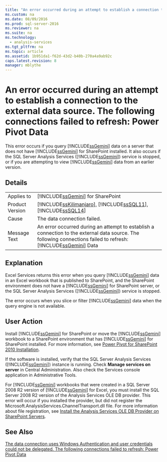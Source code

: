 ```yaml
---
title: "An error occurred during an attempt to establish a connection to the external data source. The following connections failed to refresh: Power Pivot Data"
ms.custom: na
ms.date: 08/09/2016
ms.prod: sql-server-2016
ms.reviewer: na
ms.suite: na
ms.technology: 
  - analysis-services
ms.tgt_pltfrm: na
ms.topic: article
ms.assetid: 1b951da1-f62d-43d2-b40b-270a4a9ab92c
caps.latest.revision: 8
manager: mblythe
---
```

# An error occurred during an attempt to establish a connection to the external data source. The following connections failed to refresh: Power Pivot Data
This error occurs if you query [!INCLUDE[ssGemini](../../Topics/TopicNameContainA/tokens/ssGemini_md.md)] data on a server that does not have [!INCLUDE[ssGemini](../../Topics/TopicNameContainA/tokens/ssGemini_md.md)] for SharePoint installed. It also occurs if the SQL Server Analysis Services ([!INCLUDE[ssGemini](../../Topics/TopicNameContainA/tokens/ssGemini_md.md)]) service is stopped, or if you are attempting to view [!INCLUDE[ssGemini](../../Topics/TopicNameContainA/tokens/ssGemini_md.md)] data from an earlier version.  
  
## Details  
  
|||  
|-|-|  
|Applies to|[!INCLUDE[ssGemini](../../Topics/TopicNameContainA/tokens/ssGemini_md.md)] for SharePoint|  
|Product Version|[!INCLUDE[ssKilimanjaro](../../Topics/TopicNameContainA/tokens/ssKilimanjaro_md.md)], [!INCLUDE[ssSQL11](../../Topics/TopicNameContainA/tokens/ssSQL11_md.md)], [!INCLUDE[ssSQL14](../../Topics/TopicNameContainA/tokens/ssSQL14_md.md)]|  
|Cause|The data connection failed.|  
|Message Text|An error occurred during an attempt to establish a connection to the external data source. The following connections failed to refresh: [!INCLUDE[ssGemini](../../Topics/TopicNameContainA/tokens/ssGemini_md.md)] Data|  
  
## Explanation  
 Excel Services returns this error when you query [!INCLUDE[ssGemini](../../Topics/TopicNameContainA/tokens/ssGemini_md.md)] data in an Excel workbook that is published to SharePoint, and the SharePoint environment does not have a [!INCLUDE[ssGemini](../../Topics/TopicNameContainA/tokens/ssGemini_md.md)] for SharePoint server, or the SQL Server Analysis Services ([!INCLUDE[ssGemini](../../Topics/TopicNameContainA/tokens/ssGemini_md.md)]) service is stopped.  
  
 The error occurs when you slice or filter [!INCLUDE[ssGemini](../../Topics/TopicNameContainA/tokens/ssGemini_md.md)] data when the query engine is not available.  
  
## User Action  
 Install [!INCLUDE[ssGemini](../../Topics/TopicNameContainA/tokens/ssGemini_md.md)] for SharePoint or move the [!INCLUDE[ssGemini](../../Topics/TopicNameContainA/tokens/ssGemini_md.md)] workbook to a SharePoint environment that has [!INCLUDE[ssGemini](../../Topics/TopicNameContainA/tokens/ssGemini_md.md)] for SharePoint installed. For more information, see [Power Pivot for SharePoint 2010 Installation](assetId:///8d47dde7-c941-4280-a934-e2fe3f9a938f).  
  
 If the software is installed, verify that the SQL Server Analysis Services ([!INCLUDE[ssGemini](../../Topics/TopicNameContainA/tokens/ssGemini_md.md)]) instance is running. Check **Manage services on server** in Central Administration. Also check the Services console application in Administrative Tools.  
  
 For [!INCLUDE[ssGemini](../../Topics/TopicNameContainA/tokens/ssGemini_md.md)] workbooks that were created in a SQL Server 2008 R2 version of [!INCLUDE[ssGemini](../../Topics/TopicNameContainA/tokens/ssGemini_md.md)] for Excel, you must install the SQL Server 2008 R2 version of the Analysis Services OLE DB provider. This error will occur if you installed the provider, but did not register the Microsoft.AnalysisServices.ChannelTransport.dll file. For more information about file registration, see [Install the Analysis Services OLE DB Provider on SharePoint Servers](assetId:///2c62daf9-1f2d-4508-a497-af62360ee859).  
  
## See Also  
 [The data connection uses Windows Authentication and user credentials could not be delegated. The following connections failed to refresh: Power Pivot Data](../Topic/The%20data%20connection%20uses%20Windows%20Authentication%20and%20user%20credentials%20could%20not%20be%20delegated.%20The%20following%20connections%20failed%20to%20refresh:%20Power%20Pivot%20Data.md)